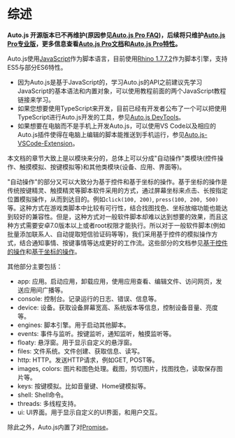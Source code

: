 # 综述

**Auto.js 开源版本已不再维护(原因参见[Auto.js Pro FAQ](https://pro.autojs.org/faq))，后续将只维护[Auto.js Pro专业版](https://pro.autojs.org)，更多信息查看[Auto.js Pro文档](https://pro.autojs.org/docs)和[Auto.js Pro特性](https://pro.autojs.org/features)。**

Auto.js使用[JavaScript](https://developer.mozilla.org/zh-CN/docs/Web/JavaScript)作为脚本语言，目前使用[Rhino 1.7.7.2](https://developer.mozilla.org/zh-CN/docs/Mozilla/Projects/Rhino)作为脚本引擎，支持ES5与部分ES6特性。

* 因为Auto.js是基于JavaScript的，学习Auto.js的API之前建议先学习JavaScript的基本语法和内置对象，可以使用教程前面的两个JavaScript教程链接来学习。
* 如果您想要使用TypeScript来开发，目前已经有开发者公布了一个可以把使用TypeScript进行Auto.js开发的工具，参见[Auto.js DevTools](https://github.com/pboymt/autojs-dev)。
* 如果想要在电脑而不是手机上开发Auto.js，可以使用VS Code以及相应的Auto.js插件使得在电脑上编辑的脚本能推送到手机运行，参见[Auto.js-VSCode-Extension](https://github.com/hyb1996/Auto.js-VSCode-Extension)。

本文档的章节大致上是以模块来分的，总体上可以分成"自动操作"类模块(控件操作、触摸模拟、按键模拟等)和其他类模块(设备、应用、界面等)。

"自动操作"的部分又可以大致分为基于控件和基于坐标的操作。基于坐标的操作是传统按键精灵、触摸精灵等脚本软件采用的方式，通过屏幕坐标来点击、长按指定位置模拟操作，从而到达目的。例如`click(100, 200)`, `press(100, 200, 500)`等。这种方式在游戏类脚本中比较有可行性，结合找图找色、坐标放缩功能也能达到较好的兼容性。但是，这种方式对一般软件脚本却难以达到想要的效果，而且这种方式需要安卓7.0版本以上或者root权限才能执行。所以对于一般软件脚本(例如批量添加联系人、自动提取短信验证码等等)，我们采用基于控件的模拟操作方式，结合通知事情、按键事情等达成更好的工作流。这些部分的文档参见[基于控件的操作](widgets-based-automation.html)和[基于坐标的操作](coordinates-based-automation.html)。

其他部分主要包括：
* app: 应用。启动应用，卸载应用，使用应用查看、编辑文件、访问网页，发送应用间广播等。
* console: 控制台。记录运行的日志、错误、信息等。
* device: 设备。获取设备屏幕宽高、系统版本等信息，控制设备音量、亮度等。
* engines: 脚本引擎。用于启动其他脚本。
* events: 事件与监听。按键监听，通知监听，触摸监听等。
* floaty: 悬浮窗。用于显示自定义的悬浮窗。
* files: 文件系统。文件创建、获取信息、读写。
* http: HTTP。发送HTTP请求，例如GET, POST等。
* images, colors: 图片和图色处理。截图，剪切图片，找图找色，读取保存图片等。
* keys: 按键模拟。比如音量键、Home键模拟等。
* shell: Shell命令。
* threads: 多线程支持。
* ui: UI界面。用于显示自定义的UI界面，和用户交互。

除此之外，Auto.js内置了对[Promise](https://developer.mozilla.org/zh-CN/docs/Web/JavaScript/Reference/Global_Objects/Promise)。
